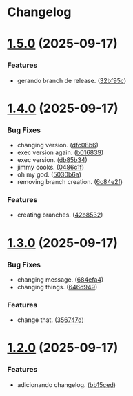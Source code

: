 # Changelog

# [1.5.0](https://github.com/ArtuoS/doa-livros/compare/v1.4.0...v1.5.0) (2025-09-17)


### Features

* gerando branch de release. ([32bf95c](https://github.com/ArtuoS/doa-livros/commit/32bf95c5bcf8147654677fb2876dd8186d4d8998))

# [1.4.0](https://github.com/ArtuoS/doa-livros/compare/v1.3.0...v1.4.0) (2025-09-17)


### Bug Fixes

* changing version. ([dfc08b6](https://github.com/ArtuoS/doa-livros/commit/dfc08b6ea3f1cef9c8d180219cc4865d41c56d09))
* exec version again. ([b016839](https://github.com/ArtuoS/doa-livros/commit/b016839fee7e1568b56698fb541a4a15b9d9937a))
* exec version. ([db85b34](https://github.com/ArtuoS/doa-livros/commit/db85b34b2b46b4828c83f59d96f79ed3af1161f9))
* jimmy cooks. ([0486c1f](https://github.com/ArtuoS/doa-livros/commit/0486c1f4bc49ed1ae0340cdcc138356fd34b6583))
* oh my god. ([5030b6a](https://github.com/ArtuoS/doa-livros/commit/5030b6a1468f4c310e1dce8a8df6ddf79541c9de))
* removing branch creation. ([6c84e2f](https://github.com/ArtuoS/doa-livros/commit/6c84e2f54ff69904eead8a1becc5008c3918e1bb))


### Features

* creating branches. ([42b8532](https://github.com/ArtuoS/doa-livros/commit/42b85328fdc5c08924bdb9c9af5e3ddede2ad967))

# [1.3.0](https://github.com/ArtuoS/doa-livros/compare/v1.2.0...v1.3.0) (2025-09-17)


### Bug Fixes

* changing message. ([684efa4](https://github.com/ArtuoS/doa-livros/commit/684efa4638e902222bb66b8bea5e8a73641782f5))
* changing things. ([646d949](https://github.com/ArtuoS/doa-livros/commit/646d94962f4d0561e4e275806b058bdc77db9d4c))


### Features

* change that. ([356747d](https://github.com/ArtuoS/doa-livros/commit/356747de4629175873e782661b51084a6792914f))

# [1.2.0](https://github.com/ArtuoS/doa-livros/compare/v1.1.1...v1.2.0) (2025-09-17)


### Features

* adicionando changelog. ([bb15ced](https://github.com/ArtuoS/doa-livros/commit/bb15ced285b26e1957d04a88705efb43891ceb99))
